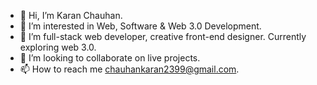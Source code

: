 - 👋 Hi, I’m Karan Chauhan.
- 👀 I’m interested in Web, Software & Web 3.0 Development.
- 🌱 I’m full-stack web developer, creative front-end designer. Currently exploring web 3.0.
- 💞️ I’m looking to collaborate on live projects.
- 📫 How to reach me chauhankaran2399@gmail.com.

<!---
thekaranchauhan/thekaranchauhan is a ✨ special ✨ repository because its `README.md` (this file) appears on your GitHub profile.
You can click the Preview link to take a look at your changes.
--->
